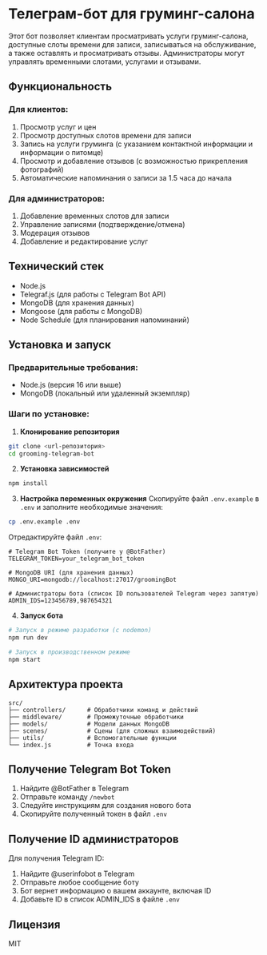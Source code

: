 # Телеграм-бот для груминг-салона

Этот бот позволяет клиентам просматривать услуги груминг-салона, доступные слоты времени для записи, записываться на обслуживание, а также оставлять и просматривать отзывы. Администраторы могут управлять временными слотами, услугами и отзывами.

## Функциональность

### Для клиентов:
1. Просмотр услуг и цен
2. Просмотр доступных слотов времени для записи
3. Запись на услуги груминга (с указанием контактной информации и информации о питомце)
4. Просмотр и добавление отзывов (с возможностью прикрепления фотографий)
5. Автоматические напоминания о записи за 1.5 часа до начала

### Для администраторов:
1. Добавление временных слотов для записи
2. Управление записями (подтверждение/отмена)
3. Модерация отзывов
4. Добавление и редактирование услуг

## Технический стек

- Node.js
- Telegraf.js (для работы с Telegram Bot API)
- MongoDB (для хранения данных)
- Mongoose (для работы с MongoDB)
- Node Schedule (для планирования напоминаний)

## Установка и запуск

### Предварительные требования:
- Node.js (версия 16 или выше)
- MongoDB (локальный или удаленный экземпляр)

### Шаги по установке:

1. **Клонирование репозитория**
```bash
git clone <url-репозитория>
cd grooming-telegram-bot
```

2. **Установка зависимостей**
```bash
npm install
```

3. **Настройка переменных окружения**
Скопируйте файл `.env.example` в `.env` и заполните необходимые значения:
```bash
cp .env.example .env
```

Отредактируйте файл `.env`:
```
# Telegram Bot Token (получите у @BotFather)
TELEGRAM_TOKEN=your_telegram_bot_token

# MongoDB URI (для хранения данных)
MONGO_URI=mongodb://localhost:27017/groomingBot

# Администраторы бота (список ID пользователей Telegram через запятую)
ADMIN_IDS=123456789,987654321
```

4. **Запуск бота**
```bash
# Запуск в режиме разработки (с nodemon)
npm run dev

# Запуск в производственном режиме
npm start
```

## Архитектура проекта

```
src/
├── controllers/      # Обработчики команд и действий
├── middleware/       # Промежуточные обработчики
├── models/           # Модели данных MongoDB
├── scenes/           # Сцены (для сложных взаимодействий)
├── utils/            # Вспомогательные функции
└── index.js          # Точка входа
```

## Получение Telegram Bot Token

1. Найдите @BotFather в Telegram
2. Отправьте команду `/newbot`
3. Следуйте инструкциям для создания нового бота
4. Скопируйте полученный токен в файл `.env`

## Получение ID администраторов

Для получения Telegram ID:
1. Найдите @userinfobot в Telegram
2. Отправьте любое сообщение боту
3. Бот вернет информацию о вашем аккаунте, включая ID
4. Добавьте ID в список ADMIN_IDS в файле `.env`

## Лицензия

MIT 